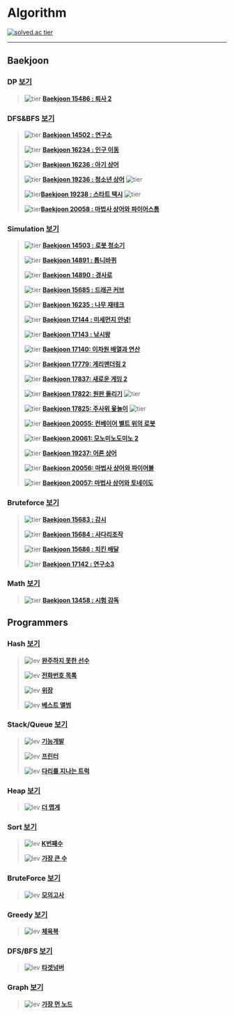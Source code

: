 # Algorithm 

[![solved.ac tier](http://mazassumnida.wtf/api/v2/generate_badge?boj=kek9520)](https://solved.ac/kek9520)

---

## Baekjoon

### DP [보기](src/Baekjoon/DP)

>![tier](https://img.shields.io/badge/Tier-Silver1-silver) **[Baekjoon 15486 : 퇴사 2](src/Baekjoon/DP/15486.cpp)**
>

### DFS&BFS [보기](/src/Baekjoon/DFSnBFS)

>![tier](https://img.shields.io/badge/Tier-Gold5-gold) **[Baekjoon 14502 : 연구소](src/Baekjoon/DFSnBFS/14502.cpp)**
>
>![tier](https://img.shields.io/badge/Tier-Gold5-gold) **[Baekjoon 16234 : 인구 이동](src/Baekjoon/DFSnBFS/16234.cpp)**
>
>![tier](https://img.shields.io/badge/Tier-Gold3-gold) **[Baekjoon 16236 : 아기 상어](src/Baekjoon/DFSnBFS/16236.cpp)** 
>
>![tier](https://img.shields.io/badge/Tier-Gold2-gold) **[Baekjoon 19236 : 청소년 상어](src/Baekjoon/DFSnBFS/19236.cpp)** ![tier](https://img.shields.io/badge/hard★-red)
>
>![tier](https://img.shields.io/badge/Tier-Gold2-gold)**[Baekjoon 19238 : 스타트 택시](src/Baekjoon/DFSnBFS/19238.cpp)** ![tier](https://img.shields.io/badge/hard★-red)
>
>![tier](https://img.shields.io/badge/Tier-Gold4-gold)**[Baekjoon 20058 : 마법사 상어와 파이어스톰](src/Baekjoon/DFSnBFS/20058.cpp)**

### Simulation [보기](/src/Baekjoon/Simulation)

>![tier](https://img.shields.io/badge/Tier-Gold5-gold) **[Baekjoon 14503 : 로봇 청소기](src/Baekjoon/Simulation/14503.cpp)**
>
>![tier](https://img.shields.io/badge/Tier-Gold5-gold) **[Baekjoon 14891 : 톱니바퀴](src/Baekjoon/Simulation/14891.cpp)**
>
>![tier](https://img.shields.io/badge/Tier-Gold3-gold) **[Baekjoon 14890 : 경사로](src/Baekjoon/Simulation/14890.cpp)**
>
>![tier](https://img.shields.io/badge/Tier-Gold4-gold) **[Baekjoon 15685 : 드래곤 커브](src/Baekjoon/Simulation/15685.cpp)**
>
>![tier](https://img.shields.io/badge/Tier-Gold4-gold) **[Baekjoon 16235 : 나무 재테크](src/Baekjoon/Simulation/16235.cpp)**
>
>![tier](https://img.shields.io/badge/Tier-Gold4-gold) **[Baekjoon 17144 : 미세먼지 안녕!](src/Baekjoon/Simulation/17144.cpp)**
>
>![tier](https://img.shields.io/badge/Tier-Gold2-gold) **[Baekjoon 17143 : 낚시왕](src/Baekjoon/Simulation/17143.cpp)**
>
>![tier](https://img.shields.io/badge/Tier-Gold4-gold) **[Baekjoon 17140: 이차원 배열과 연산](src/Baekjoon/Simulation/17140.cpp)**
>
>![tier](https://img.shields.io/badge/Tier-Gold4-gold) **[Baekjoon 17779: 게리맨더링 2](src/Baekjoon/Simulation/17779.cpp)**
>
>![tier](https://img.shields.io/badge/Tier-Gold2-gold) **[Baekjoon 17837: 새로운 게임 2](src/Baekjoon/Simulation/17837.cpp)**
>
>![tier](https://img.shields.io/badge/Tier-Gold3-gold) **[Baekjoon 17822: 원판 돌리기](src/Baekjoon/Simulation/17822.cpp)** ![tier](https://img.shields.io/badge/hard★-red)
>
>![tier](https://img.shields.io/badge/Tier-Gold2-gold) **[Baekjoon 17825: 주사위 윷놀이](src/Baekjoon/Simulation/17825.cpp)** ![tier](https://img.shields.io/badge/hard★-red)
>
>![tier](https://img.shields.io/badge/Tier-Gold5-gold) **[Baekjoon 20055: 컨베이어 벨트 위의 로봇](src/Baekjoon/Simulation/20055.cpp)**
>
>![tier](https://img.shields.io/badge/Tier-Gold2-gold) **[Baekjoon 20061: 모노미노도미노 2](src/Baekjoon/Simulation/20061.cpp)**
>
>![tier](https://img.shields.io/badge/Tier-Gold3-gold) **[Baekjoon 19237: 어른 상어](src/Baekjoon/Simulation/19237.cpp)**
>
>![tier](https://img.shields.io/badge/Tier-Gold4-gold) **[Baekjoon 20056: 마법사 상어와 파이어볼](src/Baekjoon/Simulation/20056.cpp)**
>
>![tier](https://img.shields.io/badge/Tier-Gold3-gold) **[Baekjoon 20057: 마법사 상어와 토네이도](src/Baekjoon/Simulation/20057.cpp)**

### Bruteforce [보기](/src/Baekjoon/BruteForce)

>![tier](https://img.shields.io/badge/Tier-Gold4-gold) **[Baekjoon 15683 : 감시](src/Baekjoon/BruteForce/15683.cpp)**
>
>![tier](https://img.shields.io/badge/Tier-Gold4-gold) **[Baekjoon 15684 : 사다리조작](src/Baekjoon/BruteForce/15684.cpp)**
>
>![tier](https://img.shields.io/badge/Tier-Gold5-gold) **[Baekjoon 15686 : 치킨 배달](src/Baekjoon/BruteForce/15686.cpp)**
>
>![tier](https://img.shields.io/badge/Tier-Gold4-gold) **[Baekjoon 17142 : 연구소3](src/Baekjoon/BruteForce/17142.cpp)**

### Math [보기](/src/Baekjoon/Math)

>![tier](https://img.shields.io/badge/Tier-Bronze2-brown) **[Baekjoon 13458 : 시험 감독](src/Baekjoon/Math/13458.cpp)**

## Programmers

### Hash [보기](src/Programmers/Hash)

>![lev](https://img.shields.io/badge/Lv.1-green) **[완주하지 못한 선수](src/Programmers/Hash/hash1.cpp)**
>
>![lev](https://img.shields.io/badge/Lv.2-yellow) **[전화번호 목록](src/Programmers/Hash/hash2.cpp)**
>
>![lev](https://img.shields.io/badge/Lv.2-yellow) **[위장](src/Programmers/Hash/hash3.cpp)**
>
>![lev](https://img.shields.io/badge/Lv.3-orange) **[베스트 앨범](src/Programmers/Hash/hash4.cpp)**

### Stack/Queue [보기](src/Programmers/StacknQueue)

>![lev](https://img.shields.io/badge/Lv.2-yellow) **[기능개발](src/Programmers/StacknQueue/StacknQueue1.cpp)**
>
>![lev](https://img.shields.io/badge/Lv.2-yellow) **[프린터](src/Programmers/StacknQueue/StacknQueue2.cpp)**
>
>![lev](https://img.shields.io/badge/Lv.2-yellow) **[다리를 지나는 트럭](src/Programmers/StacknQueue/StacknQueue3.cpp)**

### Heap [보기](src/Programmers/Heap)

>![lev](https://img.shields.io/badge/Lv.2-yellow) **[더 맵게](src/Programmers/Heap/heap1.cpp)**

### Sort [보기](src/Programmers/Sort)

>![lev](https://img.shields.io/badge/Lv.1-green) **[K번째수](src/Programmers/Sort/sort1.cpp)**
>
>![lev](https://img.shields.io/badge/Lv.2-yellow) **[가장 큰 수](src/Programmers/Sort/sort2.cpp)**

### BruteForce [보기](src/Programmers/BruteForce)

>![lev](https://img.shields.io/badge/Lv.1-green) **[모의고사](src/Programmers/BruteForce/BruteForce1.cpp)**

### Greedy [보기](src/Programmers/Greedy)

>![lev](https://img.shields.io/badge/Lv.1-green) **[체육복](src/Programmers/Greedy/greedy1.cpp)**

### DFS/BFS [보기](src/Programmers/DFSnBFS)

>![lev](https://img.shields.io/badge/Lv.2-yellow) **[타겟넘버](src/Programmers/DFSnBFS/DfsnBfs1.cpp)**

### Graph [보기](src/Programmers/Graph)

>![lev](https://img.shields.io/badge/Lv.3-orange) **[가장 먼 노드](src/Programmers/Graph/graph1.cpp)**

